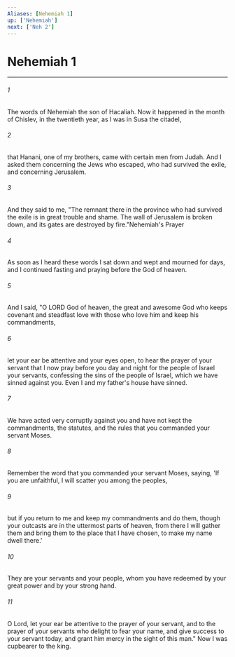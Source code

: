 ```yaml
---
Aliases: [Nehemiah 1]
up: ['Nehemiah']
next: ['Neh 2']
---
```

# Nehemiah 1
***



###### 1 
The words of Nehemiah the son of Hacaliah. Now it happened in the month of Chislev, in the twentieth year, as I was in Susa the citadel, 

###### 2 
that Hanani, one of my brothers, came with certain men from Judah. And I asked them concerning the Jews who escaped, who had survived the exile, and concerning Jerusalem. 

###### 3 
And they said to me, "The remnant there in the province who had survived the exile is in great trouble and shame. The wall of Jerusalem is broken down, and its gates are destroyed by fire."Nehemiah's Prayer 

###### 4 
As soon as I heard these words I sat down and wept and mourned for days, and I continued fasting and praying before the God of heaven. 

###### 5 
And I said, "O LORD God of heaven, the great and awesome God who keeps covenant and steadfast love with those who love him and keep his commandments, 

###### 6 
let your ear be attentive and your eyes open, to hear the prayer of your servant that I now pray before you day and night for the people of Israel your servants, confessing the sins of the people of Israel, which we have sinned against you. Even I and my father's house have sinned. 

###### 7 
We have acted very corruptly against you and have not kept the commandments, the statutes, and the rules that you commanded your servant Moses. 

###### 8 
Remember the word that you commanded your servant Moses, saying, 'If you are unfaithful, I will scatter you among the peoples, 

###### 9 
but if you return to me and keep my commandments and do them, though your outcasts are in the uttermost parts of heaven, from there I will gather them and bring them to the place that I have chosen, to make my name dwell there.' 

###### 10 
They are your servants and your people, whom you have redeemed by your great power and by your strong hand. 

###### 11 
O Lord, let your ear be attentive to the prayer of your servant, and to the prayer of your servants who delight to fear your name, and give success to your servant today, and grant him mercy in the sight of this man." Now I was cupbearer to the king.
